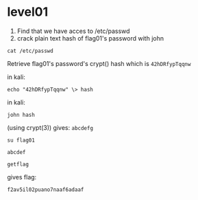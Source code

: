 # level01

1. Find that we have acces to /etc/passwd
2. crack plain text hash of flag01's password with john

```shell
cat /etc/passwd
```

Retrieve flag01's password's crypt() hash which is `42hDRfypTqqnw`

in kali:

```shell
echo "42hDRfypTqqnw" \> hash
```

in kali:

```shell
john hash
```

(using crypt(3)) gives: `abcdefg`

```shell
su flag01
```

```shell
abcdef
```

```shell
getflag
```

gives flag:

```shell
f2av5il02puano7naaf6adaaf
```
